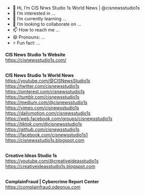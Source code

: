 - 👋 Hi, I’m CIS Nrws Studio 1s World News | @cisnewsstudio1s
- 👀 I’m interested in ...
- 🌱 I’m currently learning ...
- 💞️ I’m looking to collaborate on ...
- 📫 How to reach me ...
- 😄 Pronouns: ...
- ⚡ Fun fact: ...

<b>CIS News Studio 1s Website</b><br>
https://cisnewsstudio1s.com/<br><br>

<b>CIS News Studio 1s World News</b><br>
https://youtube.com/@CISNewsStudio1s<br>
https://twitter.com/cisnewsstudio1s<br>
https://pinterest.com/cisnewsstudio1s<br>
https://tumblr.com/cisnewsstudio1s<br>
https://medium.com/@cisnewsstudio1s<br>
https://vimeo.com/cisnewsstudio1s<br>
https://dailymotion.com/cisnewsstudio1s<br>
https://web.facebook.com/groups/cisnewsstudio1s<br>
https://tiktok.com/@cisnewsstudio1s<br>
https://github.com/cisnewsstudio1s<br>
https://facebook.com/cisnewsstudio1s1<br>
https://cisnewsstudio1s.blogspot.com<br><br>

<b>Creative Ideas Studio 1s</b><br>
https://youtube.com/@creativeideasstudio1s<br>
https://creativeideasstudio1s.blogspot.com<br><br>

<b>ComplainFraud | Cybercrime Report Center</b><br>
https://complainfraud.odeonus.com<br><br>

<!---
cisnewsstudio1s/cisnewsstudio1s is a ✨ special ✨ repository because its `README.md` (this file) appears on your GitHub profile.
You can click the Preview link to take a look at your changes.
--->
